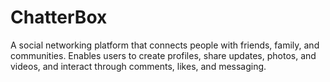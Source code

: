 # ChatterBox
A social networking platform that connects people with friends, family, and communities. Enables users to create profiles, share updates, photos, and videos, and interact through comments, likes, and messaging.
